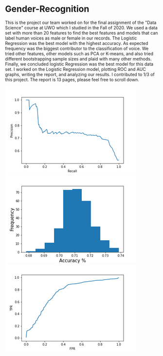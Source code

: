 # Gender-Recognition
This is the project our team worked on for the final assignment of the "Data Science" course at UWO which I studied in the Fall of 2020. We used a data set with more than 20 features to find the best features and models that can label human voices as male or female in our records. The Logistic Regression was the best model with the highest accuracy. As expected frequency was the biggest contributor to the classification of voice. We tried other features, other models such as PCA or K-means, and also tried different bootstrapping sample sizes and plaid with many other methods. Finally, we concluded logistic Regression was the best model for this data set. I worked on the Logistic Regression model, plotting ROC and AUC graphs, writing the report, and analyzing our results. I contributed to 1/3 of this project. The report is 13 pages, please feel free to scroll down. 


![Gender-Recognition](Images/Roc3.png)
![Gender-Recognition](ConfidenceInterval4.png)
![Gender-Recognition](Auc3.png)
